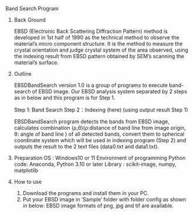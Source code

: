 Band Search Program

1. Back Ground

   EBSD (Electronic Back Scattering Diffraction Pattern) method is developed in 1st half of 1990 as the technical method to observe the material’s micro component structure. It is the method to measure the crystal orientation and judge crystal system of the area observed, using the indexing result from EBSD pattern obtained by SEM’s scanning the material’s surface.

2. Outline

   EBSDBandSearch version 1.0 is a group of programs to execute band-search of EBSD image.
   Our EBSD analysis system separated by 2 steps as in below and this program is for Step 1.

   Step 1: Band Search
   Step 2：Indexing (here) (using output result Step 1)

   EBSDBandSearch program detects the bands from EBSD image, calculates combination (ρ,θ)(ρ:distance of band line from image origin, θ: angle of band line ) of all detected bands, convert them to spherical coordinate system which will be used in indexing program (Step 2) and outputs the result to the 2 text files (data0.txt and data1.txt).

3.	Preparation
   OS : Windows10 or 11
  	Environment of programming Python code: Anaconda, Python 3.10 or later
  	Library : scikit-image, numpy, matplotlib

5. How to use
   1) Download the programs and install them in your PC.
   2) Put your EBSD image in ‘Sample’ folder with folder config as shown in below: 
EBSD image formats of png, jpg and tif are available.
